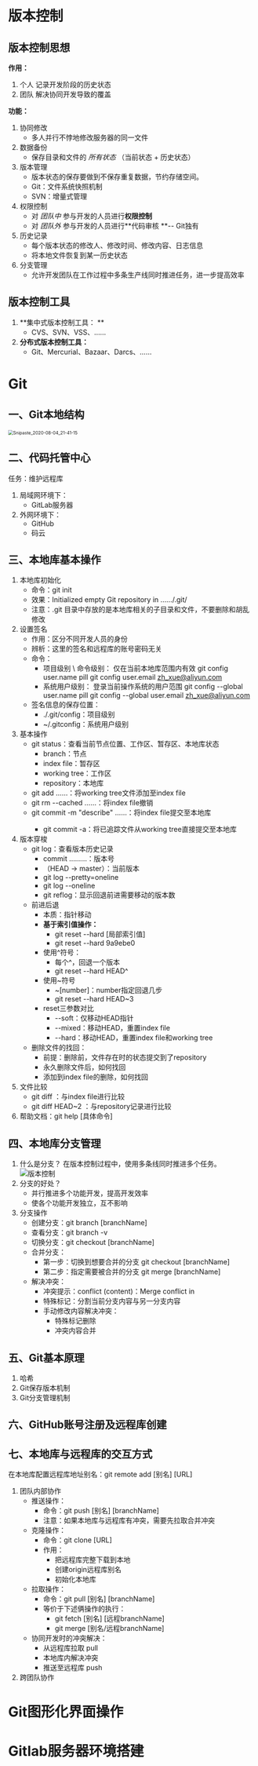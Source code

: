 # 版本控制

## 版本控制思想

**作用：**

1. 个人
   记录开发阶段的历史状态
2. 团队
   解决协同开发导致的覆盖

**功能：**

1. 协同修改
   - 多人并行不悖地修改服务器的同一文件
2. 数据备份
   - 保存目录和文件的 *所有状态* （当前状态 + 历史状态）
3. 版本管理
   - 版本状态的保存要做到不保存重复数据，节约存储空间。
   - Git：文件系统快照机制
   - SVN：增量式管理
4. 权限控制
   - 对 *团队中* 参与开发的人员进行**权限控制**
   - 对 *团队外* 参与开发的人员进行**代码审核 **-- Git独有
5. 历史记录
   - 每个版本状态的修改人、修改时间、修改内容、日志信息
   - 将本地文件恢复到某一历史状态
6. 分支管理
   - 允许开发团队在工作过程中多条生产线同时推进任务，进一步提高效率

## 版本控制工具

1. **集中式版本控制工具： **
   - CVS、SVN、VSS、……
2. **分布式版本控制工具：**
   - Git、Mercurial、Bazaar、Darcs、……

# Git

## 一、Git本地结构

<img src="D:\Me\career\MarkDown\photo\Snipaste_2020-08-04_21-41-15.png" alt="Snipaste_2020-08-04_21-41-15" style="zoom:63%;" />

## 二、代码托管中心

任务：维护远程库

1. 局域网环境下：
   - GitLab服务器
2. 外网环境下：
   - GitHub
   - 码云

## 三、本地库基本操作

1. 本地库初始化
   - 命令：git init
   - 效果：Initialized empty Git repository in ……/.git/
   - 注意：.git 目录中存放的是本地库相关的子目录和文件，不要删除和胡乱修改
2. 设置签名
   - 作用：区分不同开发人员的身份
   - 辨析：这里的签名和远程库的账号密码无关
   - 命令：
     - 项目级别 \ 命令级别：
       仅在当前本地库范围内有效
       git config user.name pill
       git config user.email zh_xue@aliyun.com
     - 系统用户级别：
       登录当前操作系统的用户范围
       git config --global user.name pill
       git config --global user.email zh_xue@aliyun.com
   - 签名信息的保存位置：
     - ./.git/config：项目级别
     - ~/.gitconfig：系统用户级别
3. 基本操作
   - git status：查看当前节点位置、工作区、暂存区、本地库状态
     - branch：节点
     - index file：暂存区
     - working tree：工作区
     - repository：本地库
   - git add <file> ……：将working tree文件添加至index file
   - git rm --cached <file>……：将index file撤销
   - git commit -m "describe" <file>……：将index file提交至本地库
     - git commit -a：将已追踪文件从working tree直接提交至本地库
4. 版本穿梭
   - git log：查看版本历史记录
     - commit ………：版本号
     - （HEAD -> master）：当前版本
     - git log --pretty=oneline
     - git log --oneline
     - git reflog：显示回退前进需要移动的版本数
   - 前进后退
     - 本质：指针移动
     - **基于索引值操作：**
       - git reset --hard [局部索引值]
       - git reset --hard 9a9ebe0
     - 使用^符号：
       - 每个^，回退一个版本
       - git reset --hard HEAD^
     - 使用~符号
       - ~[number]：number指定回退几步
       - git reset --hard HEAD~3
     - reset三参数对比
       - --soft：仅移动HEAD指针
       - --mixed：移动HEAD，重置index file
       - --hard：移动HEAD，重置index file和working tree
   - 删除文件的找回：
     - 前提：删除前，文件存在时的状态提交到了repository
     - 永久删除文件后，如何找回
     - 添加到index file的删除，如何找回
5. 文件比较
   - git diff <file>：与index file进行比较
   - git diff HEAD~2 <file>：与repository记录进行比较
6. 帮助文档：git help [具体命令]

## 四、本地库分支管理

1. 什么是分支？
   在版本控制过程中，使用多条线同时推进多个任务。
   ![版本控制](D:\Me\career\MarkDown\photo\Snipaste_2020-08-05_07-12-36.png)
2. 分支的好处？
   - 并行推进多个功能开发，提高开发效率
   - 使各个功能开发独立，互不影响
3. 分支操作
   - 创建分支：git branch [branchName]
   - 查看分支：git branch -v
   - 切换分支：git checkout [branchName]
   - 合并分支：
     - 第一步：切换到想要合并的分支
       git checkout [branchName]
     - 第二步：指定需要被合并的分支
       git merge [branchName]
   - 解决冲突：
     - 冲突提示：conflict (content)：Merge conflict in <file>
     - 特殊标记：分割当前分支内容与另一分支内容
     - 手动修改内容解决冲突：
       - 特殊标记删除
       - 冲突内容合并

## 五、Git基本原理

1. 哈希
2. Git保存版本机制
3. Git分支管理机制

## 六、GitHub账号注册及远程库创建

## 七、本地库与远程库的交互方式

在本地库配置远程库地址别名：git remote add [别名] [URL]


1. 团队内部协作
   - 推送操作：
     - 命令：git push [别名] [branchName]
     - 注意：如果本地库与远程库有冲突，需要先拉取合并冲突
   - 克隆操作：
     - 命令：git clone [URL]
     - 作用：
       - 把远程库完整下载到本地
       - 创建origin远程库别名
       - 初始化本地库
   - 拉取操作：
     - 命令：git pull [别名] [branchName]
     - 等价于下述俩操作的执行：
       - git fetch [别名] [远程branchName]
       - git merge [别名/远程branchName]
   - 协同开发时的冲突解决：
     - 从远程库拉取 pull
     - 本地库内解决冲突
     - 推送至远程库 push
2. 跨团队协作

# Git图形化界面操作

# Gitlab服务器环境搭建

